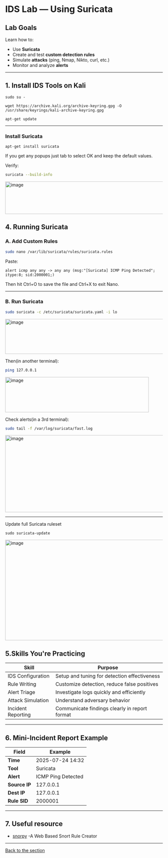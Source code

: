 # IDS Lab — Using Suricata
 
## Lab Goals
 
Learn how to:
- Use **Suricata** 
- Create and test **custom detection rules**
- Simulate **attacks** (ping, Nmap, Nikto, curl, etc.)
- Monitor and analyze **alerts**
 
 
---
 
## 1. Install IDS Tools on Kali

`sudo su -`

`wget https://archive.kali.org/archive-keyring.gpg -O /usr/share/keyrings/kali-archive-keyring.gpg`

`apt-get update`

---
 
### Install Suricata
 
`apt-get install suricata`

If you get any popups just tab to select OK and keep the default values.

Verify:
 
```bash
suricata --build-info
```

<img width="645" height="104" alt="image" src="https://github.com/user-attachments/assets/87693277-2be8-4198-b10f-0766c241878f" />




 
## 4. Running Suricata
 
### A. Add Custom Rules
 
```bash
sudo nano /var/lib/suricata/rules/suricata.rules
```
 
Paste:
 
```suricata
alert icmp any any -> any any (msg:"[Suricata] ICMP Ping Detected"; itype:8; sid:2000001;)
```

Then hit Ctrl+O to save the file and Ctrl+X to exit Nano.
 
---
 
### B. Run Suricata
 
```bash
sudo suricata -c /etc/suricata/suricata.yaml -i lo
```

<img width="644" height="112" alt="image" src="https://github.com/user-attachments/assets/26c0b848-78b3-4470-bc2b-8badef146814" />


Then(in another terminal):
 
```bash
ping 127.0.0.1
```

<img width="459" height="113" alt="image" src="https://github.com/user-attachments/assets/601b9292-3a5a-40f8-a025-690a2cc2a731" />


 
Check alerts(in a 3rd terminal):
 
```bash
sudo tail -f /var/log/suricata/fast.log
```

<img width="661" height="247" alt="image" src="https://github.com/user-attachments/assets/a2d19793-4cd4-460e-9151-5e5e3e91a46d" />

 
---

Update full Suricata ruleset

`sudo suricata-update`

<img width="660" height="322" alt="image" src="https://github.com/user-attachments/assets/fad4799a-46c6-45b9-bf4b-bca8a599f059" />



 
## 5.Skills You're Practicing
 
| Skill              | Purpose                                           |
|-------------------|---------------------------------------------------|
| IDS Configuration | Setup and tuning for detection effectiveness      |
| Rule Writing       | Customize detection, reduce false positives       |
| Alert Triage       | Investigate logs quickly and efficiently          |
| Attack Simulation  | Understand adversary behavior                     |
| Incident Reporting | Communicate findings clearly in report format     |
 
---
 
##  6. Mini-Incident Report Example
 
| Field           | Example                       |
|----------------|-------------------------------|
| **Time**        | 2025-07-24 14:32              |
| **Tool**        | Suricata                      |
| **Alert**       | ICMP Ping Detected            |
| **Source IP**   | 127.0.0.1                     |
| **Dest IP**     | 127.0.0.1                     |
| **Rule SID**    | 2000001                       |
 
 
---
 
## 7. Useful resource
 
- [snorpy](https://snorpy.cyb3rs3c.net) -A Web Based Snort Rule Creator


---
[Back to the section](/courseFiles/Section_05-networkingAndTelemetry/networkingAndTelemetry.md)
